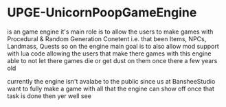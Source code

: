 # UPGE-UnicornPoopGameEngine
is an game engine it's main role is to allow the users
to make games with Procedural & Random Generation Conetent 
i.e. that been Items, NPCs, Landmass, Quests so on the engine
main goal is to also allow mod support with lua code allowing
the users that make there games with this engine able to not
let there games die or get dust on them once there a few years old

currently the engine isn't avalabe to the public since us at BansheeStudio
want to fully make a game with all that the engine can show off once that
task is done then yer well see
